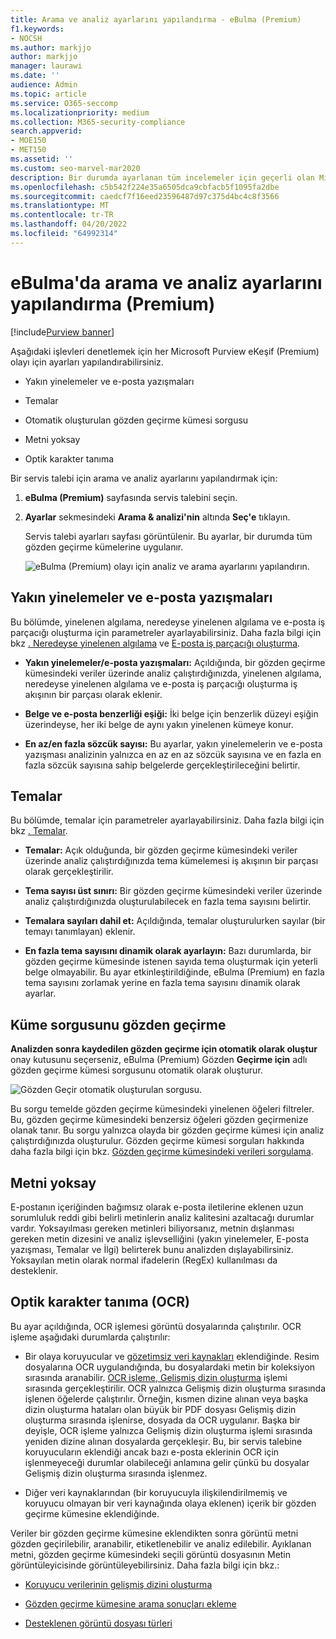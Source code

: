 ```yaml
---
title: Arama ve analiz ayarlarını yapılandırma - eBulma (Premium)
f1.keywords:
- NOCSH
ms.author: markjjo
author: markjjo
manager: laurawi
ms.date: ''
audience: Admin
ms.topic: article
ms.service: O365-seccomp
ms.localizationpriority: medium
ms.collection: M365-security-compliance
search.appverid:
- MOE150
- MET150
ms.assetid: ''
ms.custom: seo-marvel-mar2020
description: Bir durumda ayarlanan tüm incelemeler için geçerli olan Microsoft Purview eBulma (Premium) ayarlarını yapılandırın. Bu, analiz ve Optik karakter tanıma ayarlarını içerir.
ms.openlocfilehash: c5b542f224e35a6505dca9cbfacb5f1095fa2dbe
ms.sourcegitcommit: caedcf7f16eed23596487d97c375d4bc4c8f3566
ms.translationtype: MT
ms.contentlocale: tr-TR
ms.lasthandoff: 04/20/2022
ms.locfileid: "64992314"
---
```

# <a name="configure-search-and-analytics-settings-in-ediscovery-premium"></a>eBulma'da arama ve analiz ayarlarını yapılandırma (Premium)

[!include[Purview banner](../includes/purview-rebrand-banner.md)]

Aşağıdaki işlevleri denetlemek için her Microsoft Purview eKeşif (Premium) olayı için ayarları yapılandırabilirsiniz.

- Yakın yinelemeler ve e-posta yazışmaları

- Temalar

- Otomatik oluşturulan gözden geçirme kümesi sorgusu

- Metni yoksay

- Optik karakter tanıma

Bir servis talebi için arama ve analiz ayarlarını yapılandırmak için:

1. **eBulma (Premium)** sayfasında servis talebini seçin.

2. **Ayarlar** sekmesindeki **Arama & analizi'nin** altında **Seç'e** tıklayın.

   Servis talebi ayarları sayfası görüntülenir. Bu ayarlar, bir durumda tüm gözden geçirme kümelerine uygulanır.

   ![eBulma (Premium) olayı için analiz ve arama ayarlarını yapılandırın.](../media/AeDCaseSettings.png)

## <a name="near-duplicates-and-email-threading"></a>Yakın yinelemeler ve e-posta yazışmaları

Bu bölümde, yinelenen algılama, neredeyse yinelenen algılama ve e-posta iş parçacığı oluşturma için parametreler ayarlayabilirsiniz. Daha fazla bilgi için bkz [. Neredeyse yinelenen algılama](near-duplicate-detection-in-advanced-ediscovery.md) ve [E-posta iş parçacığı oluşturma](email-threading-in-advanced-ediscovery.md).

- **Yakın yinelemeler/e-posta yazışmaları:** Açıldığında, bir gözden geçirme kümesindeki veriler üzerinde analiz çalıştırdığınızda, yinelenen algılama, neredeyse yinelenen algılama ve e-posta iş parçacığı oluşturma iş akışının bir parçası olarak eklenir.

- **Belge ve e-posta benzerliği eşiği:** İki belge için benzerlik düzeyi eşiğin üzerindeyse, her iki belge de aynı yakın yinelenen kümeye konur.

- **En az/en fazla sözcük sayısı:** Bu ayarlar, yakın yinelemelerin ve e-posta yazışması analizinin yalnızca en az en az sözcük sayısına ve en fazla en fazla sözcük sayısına sahip belgelerde gerçekleştirileceğini belirtir.

## <a name="themes"></a>Temalar

Bu bölümde, temalar için parametreler ayarlayabilirsiniz. Daha fazla bilgi için bkz [. Temalar](themes-in-advanced-ediscovery.md).

- **Temalar:** Açık olduğunda, bir gözden geçirme kümesindeki veriler üzerinde analiz çalıştırdığınızda tema kümelemesi iş akışının bir parçası olarak gerçekleştirilir.

- **Tema sayısı üst sınırı:** Bir gözden geçirme kümesindeki veriler üzerinde analiz çalıştırdığınızda oluşturulabilecek en fazla tema sayısını belirtir.

- **Temalara sayıları dahil et:** Açıldığında, temalar oluşturulurken sayılar (bir temayı tanımlayan) eklenir. 

- **En fazla tema sayısını dinamik olarak ayarlayın:** Bazı durumlarda, bir gözden geçirme kümesinde istenen sayıda tema oluşturmak için yeterli belge olmayabilir. Bu ayar etkinleştirildiğinde, eBulma (Premium) en fazla tema sayısını zorlamak yerine en fazla tema sayısını dinamik olarak ayarlar.

## <a name="review-set-query"></a>Küme sorgusunu gözden geçirme

**Analizden sonra kaydedilen gözden geçirme için otomatik olarak oluştur** onay kutusunu seçerseniz, eBulma (Premium) Gözden **Geçirme için** adlı gözden geçirme kümesi sorgusunu otomatik olarak oluşturur. 

![Gözden Geçir otomatik oluşturulan sorgusu.](../media/AeDForReviewQuery.png)

Bu sorgu temelde gözden geçirme kümesindeki yinelenen öğeleri filtreler. Bu, gözden geçirme kümesindeki benzersiz öğeleri gözden geçirmenize olanak tanır. Bu sorgu yalnızca olayda bir gözden geçirme kümesi için analiz çalıştırdığınızda oluşturulur. Gözden geçirme kümesi sorguları hakkında daha fazla bilgi için bkz. [Gözden geçirme kümesindeki verileri sorgulama](review-set-search.md).

## <a name="ignore-text"></a>Metni yoksay

E-postanın içeriğinden bağımsız olarak e-posta iletilerine eklenen uzun sorumluluk reddi gibi belirli metinlerin analiz kalitesini azaltacağı durumlar vardır. Yoksayılması gereken metinleri biliyorsanız, metnin dışlanması gereken metin dizesini ve analiz işlevselliğini (yakın yinelemeler, E-posta yazışması, Temalar ve İlgi) belirterek bunu analizden dışlayabilirsiniz. Yoksayılan metin olarak normal ifadelerin (RegEx) kullanılması da desteklenir.

## <a name="optical-character-recognition-ocr"></a>Optik karakter tanıma (OCR)

Bu ayar açıldığında, OCR işlemesi görüntü dosyalarında çalıştırılır. OCR işleme aşağıdaki durumlarda çalıştırılır:

- Bir olaya koruyucular ve [gözetimsiz veri kaynakları](non-custodial-data-sources.md) eklendiğinde. Resim dosyalarına OCR uygulandığında, bu dosyalardaki metin bir koleksiyon sırasında aranabilir. [OCR işleme, Gelişmiş dizin oluşturma](indexing-custodian-data.md) işlemi sırasında gerçekleştirilir. OCR yalnızca Gelişmiş dizin oluşturma sırasında işlenen öğelerde çalıştırılır. Örneğin, kısmen dizine alınan veya başka dizin oluşturma hataları olan büyük bir PDF dosyası Gelişmiş dizin oluşturma sırasında işlenirse, dosyada da OCR uygulanır. Başka bir deyişle, OCR işleme yalnızca Gelişmiş dizin oluşturma işlemi sırasında yeniden dizine alınan dosyalarda gerçekleşir. Bu, bir servis talebine koruyucuların eklendiği ancak bazı e-posta eklerinin OCR için işlenmeyeceği durumlar olabileceği anlamına gelir çünkü bu dosyalar Gelişmiş dizin oluşturma sırasında işlenmez.

- Diğer veri kaynaklarından (bir koruyucuyla ilişkilendirilmemiş ve koruyucu olmayan bir veri kaynağında olaya eklenen) içerik bir gözden geçirme kümesine eklendiğinde.

Veriler bir gözden geçirme kümesine eklendikten sonra görüntü metni gözden geçirilebilir, aranabilir, etiketlenebilir ve analiz edilebilir. Ayıklanan metni, gözden geçirme kümesindeki seçili görüntü dosyasının Metin görüntüleyicisinde görüntüleyebilirsiniz. Daha fazla bilgi için bkz.:

- [Koruyucu verilerinin gelişmiş dizini oluşturma](indexing-custodian-data.md)

- [Gözden geçirme kümesine arama sonuçları ekleme](add-data-to-review-set.md#optical-character-recognition)

- [Desteklenen görüntü dosyası türleri](supported-filetypes-ediscovery20.md#image)
